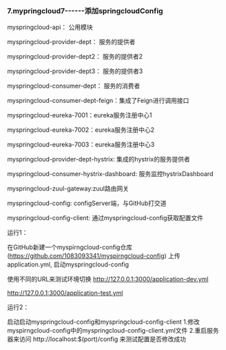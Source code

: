 
### 7.mypringcloud7------添加springcloudConfig


myspringcloud-api： 公用模块

myspringcloud-provider-dept： 服务的提供者

myspringcloud-provider-dept2： 服务的提供者2

myspringcloud-provider-dept3： 服务的提供者3

myspringcloud-consumer-dept： 服务的消费者

myspringcloud-consumer-dept-feign：集成了Feign进行调用接口

myspringcloud-eureka-7001：eureka服务注册中心1

myspringcloud-eureka-7002：eureka服务注册中心2

myspringcloud-eureka-7003：eureka服务注册中心3

myspringcloud-provider-dept-hystrix: 集成的hystrix的服务提供者

myspringcloud-consumer-hystrix-dashboard: 服务监控hystrixDashboard

myspringcloud-zuul-gateway:zuul路由网关

myspringcloud-config: configServer端，与GitHub打交道

myspringcloud-config-client: 通过myspringcloud-config获取配置文件

运行1：

在GitHub新建一个myspirngcloud-config仓库(https://github.com/1083093341/myspirngcloud-config)
上传application.yml, 启动myspringcloud-config

使用不同的URL来测试环境切换
http://127.0.0.1:3000/application-dev.yml

http://127.0.0.1:3000/application-test.yml
 
 
运行2：

启动启动myspringcloud-config和myspringcloud-config-client
1.修改myspirngcloud-config中的myspringcloud-config-client.yml文件
2.重启服务器来访问 http://localhost:$(port)/config 来测试配置是否修改成功



